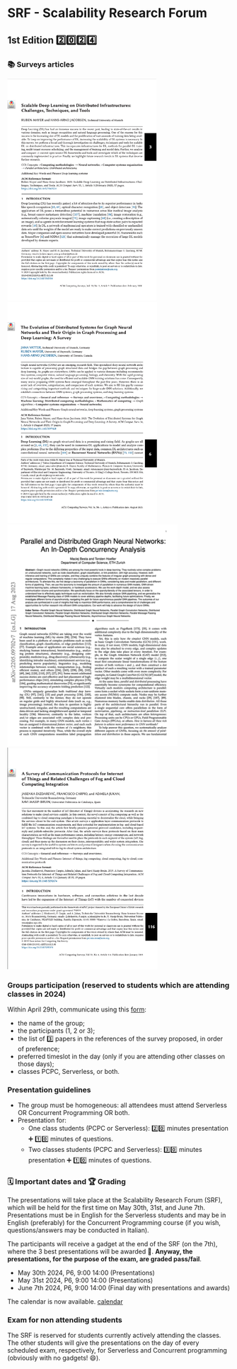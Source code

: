 # SRF - Scalability Research Forum

## 1st Edition 2️⃣0️⃣2️⃣4️⃣


### 📚 Surveys articles

<tr>
    <td><a href="https://github.com/spagnuolocarmine/programmazione-concorrente-parallela-cloud/raw/main/data/forum_materials/surveys/3363554.pdf"><img src="https://github.com/spagnuolocarmine/programmazione-concorrente-parallela-cloud/raw/main/data/forum_materials/surveys/3363554.png" height="500" border="0"></a>
</td>
    <td><a href="https://github.com/spagnuolocarmine/programmazione-concorrente-parallela-cloud/raw/main/data/forum_materials/surveys/3597428.pdf"><img src="https://github.com/spagnuolocarmine/programmazione-concorrente-parallela-cloud/raw/main/data/forum_materials/surveys/3597428.png" height="500" border="0"></a>
</td>
    <td><a href="https://github.com/spagnuolocarmine/programmazione-concorrente-parallela-cloud/raw/main/data/forum_materials/surveys/2205.09702.pdf"><img src="https://github.com/spagnuolocarmine/programmazione-concorrente-parallela-cloud/raw/main/data/forum_materials/surveys/2205.09702.png" height="500" border="0"></a>
</td>
    <td><a href="https://github.com/spagnuolocarmine/programmazione-concorrente-parallela-cloud/raw/main/data/forum_materials/surveys/3292674.pdf"><img src="https://github.com/spagnuolocarmine/programmazione-concorrente-parallela-cloud/raw/main/data/forum_materials/surveys/3292674.png" height="500" border="0"></a>
</td>
</tr>

### Groups participation (reserved to students which are attending classes in 2024)

Within April 29th, communicate using this [form](https://forms.gle/1XkgFwiUpEFkApp4A): 
- the name of the group; 
- the participants (1, 2 or 3);
- the list of 3️⃣ papers in the references of the survey proposed, in order of preference;
- preferred timeslot in the day (only if you are attending other classes on those days);
- classes PCPC, Serverless, or both.

### Presentation guidelines

- The group must be homogeneous: all attendees must attend Serverless OR Concurrent Programming OR both. 
- Presentation for:
  - One class students (PCPC or Serverless): 2️⃣0️⃣ minutes presentation ➕ 1️⃣0️⃣ minutes of questions.
  - Two classes students (PCPC and Serverless): 3️⃣0️⃣ minutes presentation ➕ 1️⃣0️⃣ minutes of questions.


### 🗓️ Important dates and 🏆 Grading

The presentations will take place at the Scalability Research Forum (SRF), which will be held for the first time on May 30th, 31st, and June 7th.
Presentations must be in English for the Serverless students and may be in English (preferably) for the Concurrent Programming course (if you wish, questions/answers may be conducted in Italian).  

The participants will receive a gadget at the end of the SRF (on the 7th), where the 3 best presentations will be awarded 🎁.  **Anyway, the presentations, for the purpose of the exam, are graded pass/fail**.


- May 30th 2024, P6, 9:00 14:00 (Presentations)
- May 31st 2024, P6, 9:00 14:00 (Presentations)
- June 7th 2024, P6, 9:00 14:00 (Final day with presentations and awards)

The calendar is now available.
[calendar](https://github.com/spagnuolocarmine/programmazione-concorrente-parallela-cloud/raw/main/data/forum_materials/SRF_-_Scalability_Research_Forum_2024_-_Calendar.pdf)

### Exam for non attending students

The SRF is reserved for students currently actively attending the classes. The other students will give the presentations on the day of every scheduled exam, respectively, for Serverless and Concurrent programming (obviously with no gadgets! 😄). 

<!--
![](https://images.squarespace-cdn.com/content/v1/56c8ea9db654f92cd6e53568/1465503420048-LIBRT5W79357E1RCUSXM/bestgifever.gif?format=2500w)
https://dl.acm.org/doi/pdf/10.1145/3363554
https://dl.acm.org/doi/pdf/10.1145/3597428
https://arxiv.org/pdf/2205.09702.pdf
-->